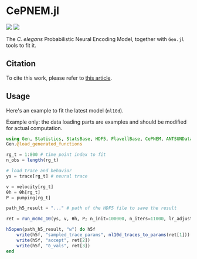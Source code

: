 # CePNEM.jl

[![][docs-stable-img]][docs-stable-url] [![][docs-latest-img]][docs-latest-url]

[docs-stable-img]: https://img.shields.io/badge/docs-stable-blue.svg
[docs-stable-url]: https://flavell-lab.github.io/CePNEM.jl/stable/

[docs-latest-img]: https://img.shields.io/badge/docs-latest-blue.svg
[docs-latest-url]: https://flavell-lab.github.io/CePNEM.jl/dev/ 

The *C. elegans* Probabilistic Neural Encoding Model, together with `Gen.jl` tools to fit it.

## Citation
To cite this work, please refer to [this article](https://github.com/flavell-lab/AtanasKim-Cell2023/tree/main#citation).

## Usage  
Here's an example to fit the latest model (`nl10d`).

Example only: the data loading parts are examples and should be modified for actual computation.
```julia
using Gen, Statistics, StatsBase, HDF5, FlavellBase, CePNEM, ANTSUNData
Gen.@load_generated_functions

rg_t = 1:800 # time point index to fit
n_obs = length(rg_t)

# load trace and behavior
ys = trace[rg_t] # neural trace

v = velocity[rg_t]
θh = θh[rg_t]
P = pumping[rg_t]

path_h5_result = "..." # path of the HDF5 file to save the result

ret = run_mcmc_10(ys, v, θh, P; n_init=100000, n_iters=11000, lr_adjust=1.1, model=:nl10d)

h5open(path_h5_result, "w") do h5f
    write(h5f, "sampled_trace_params", nl10d_traces_to_params(ret[1]))
    write(h5f, "accept", ret[2])
    write(h5f, "δ_vals", ret[3])
end
```
